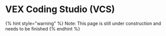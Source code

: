 # VEX Coding Studio \(VCS\)

{% hint style="warning" %}
Note: This page is still under construction and needs to be finished
{% endhint %}

